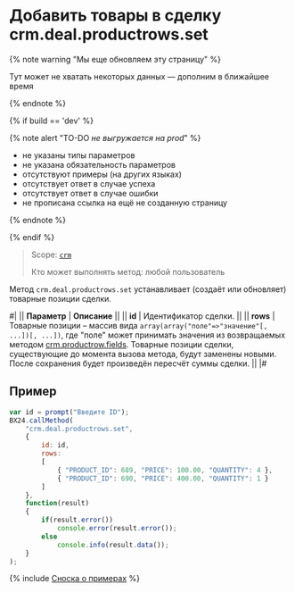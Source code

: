 # Добавить товары в сделку crm.deal.productrows.set

{% note warning "Мы еще обновляем эту страницу" %}

Тут может не хватать некоторых данных — дополним в ближайшее время

{% endnote %}

{% if build == 'dev' %}

{% note alert "TO-DO _не выгружается на prod_" %}

- не указаны типы параметров
- не указана обязательность параметров
- отсутствуют примеры (на других языках)
- отсутствует ответ в случае успеха
- отсутствует ответ в случае ошибки
- не прописана ссылка на ещё не созданную страницу

{% endnote %}

{% endif %}

> Scope: [`crm`](../../scopes/permissions.md)
>
> Кто может выполнять метод: любой пользователь

Метод `crm.deal.productrows.set` устанавливает (создаёт или обновляет) товарные позиции сделки.

#|
|| **Параметр** | **Описание** ||
|| **id** | Идентификатор cделки. ||
|| **rows** | Товарные позиции – массив вида `array(array("поле"=>"значение"[, ...])[, ...])`, где "поле" может принимать значения из возвращаемых методом [crm.productrow.fields](.). Товарные позиции сделки, существующие до момента вызова метода, будут заменены новыми. После сохранения будет произведён пересчёт суммы сделки. ||
|#

## Пример

```js
var id = prompt("Введите ID");
BX24.callMethod(
    "crm.deal.productrows.set",
    {
        id: id,
        rows:
        [
            { "PRODUCT_ID": 689, "PRICE": 100.00, "QUANTITY": 4 },
            { "PRODUCT_ID": 690, "PRICE": 400.00, "QUANTITY": 1 }
        ]
    },
    function(result)
    {
        if(result.error())
            console.error(result.error());
        else
            console.info(result.data());
    }
);
```

{% include [Сноска о примерах](../../../_includes/examples.md) %}